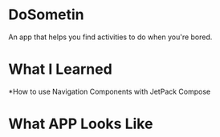 # DoSometin
An app that helps you find activities to do when you're bored.

# What I Learned

*How to use Navigation Components with JetPack Compose

# What APP Looks Like


